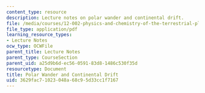 ```yaml
---
content_type: resource
description: Lecture notes on polar wander and continental drift.
file: /media/courses/12-002-physics-and-chemistry-of-the-terrestrial-planets-fall-2008/3629fac71023048a68c95d33cc1f7167_MIT12_002f08_lec21.pdf
file_type: application/pdf
learning_resource_types:
- Lecture Notes
ocw_type: OCWFile
parent_title: Lecture Notes
parent_type: CourseSection
parent_uid: a25d9b6d-ec56-0591-83d8-1486c530f35d
resourcetype: Document
title: Polar Wander and Continental Drift
uid: 3629fac7-1023-048a-68c9-5d33cc1f7167
---
```

